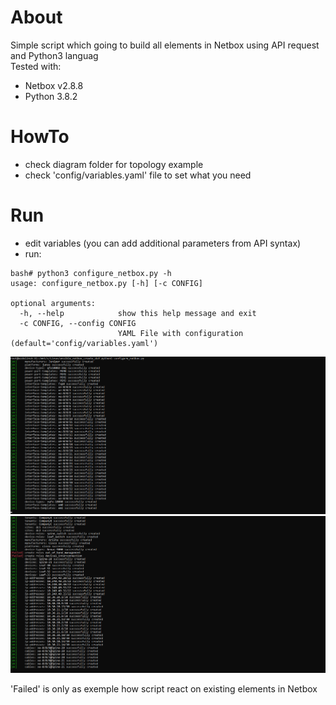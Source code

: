 # About

Simple script which going to build all elements in Netbox using API request and Python3 languag<br>
Tested with:<br>
- Netbox v2.8.8
- Python 3.8.2 


# HowTo
- check diagram folder for topology example
- check 'config/variables.yaml' file to set what you need

# Run
- edit variables (you can add additional parameters from API syntax)
- run:<br>

```console
bash# python3 configure_netbox.py -h
usage: configure_netbox.py [-h] [-c CONFIG]

optional arguments:
  -h, --help            show this help message and exit
  -c CONFIG, --config CONFIG
                        YAML File with configuration (default='config/variables.yaml')
```

![Example1](doc/img/example_2.png)
![Example2](doc/img/example_1.png)

'Failed' is only as exemple how script react on existing elements in Netbox